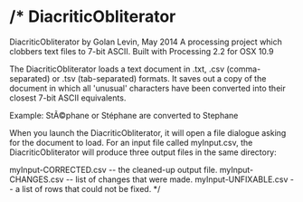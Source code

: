 

/*
 DiacriticObliterator
 ====================
 
 DiacriticObliterator by Golan Levin, May 2014
 A processing project which clobbers text files to 7-bit ASCII.
 Built with Processing 2.2 for OSX 10.9
 
 The DiacriticObliterator loads a text document in .txt, .csv (comma-separated) or .tsv (tab-separated) formats. 
 It saves out a copy of the document in which all 'unusual' characters have been converted into their 
 closest 7-bit ASCII equivalents. 
 
 Example: StÃ©phane or Stéphane are converted to Stephane
 
 When you launch the DiacriticObliterator, it will open a file dialogue asking for the document to load. 
 For an input file called myInput.csv, the DiacriticObliterator will produce three output files in the same directory:
 
 myInput-CORRECTED.csv  -- the cleaned-up output file.
 myInput-CHANGES.csv  -- list of changes that were made.
 myInput-UNFIXABLE.csv  -- a list of rows that could not be fixed. 
 */

